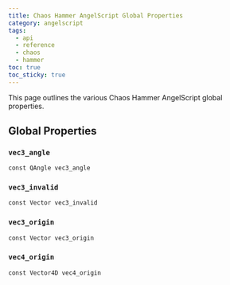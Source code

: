 ```yaml
---
title: Chaos Hammer AngelScript Global Properties
category: angelscript
tags:
  - api
  - reference
  - chaos
  - hammer
toc: true
toc_sticky: true
---
```


This page outlines the various Chaos Hammer AngelScript global properties.

## Global Properties

### `vec3_angle`

```as
const QAngle vec3_angle
```

### `vec3_invalid`

```as
const Vector vec3_invalid
```
 
### `vec3_origin`

```as
const Vector vec3_origin
```

### `vec4_origin`

```as
const Vector4D vec4_origin
```
